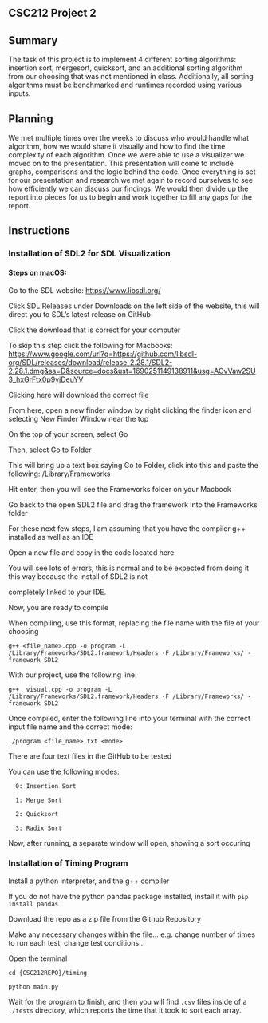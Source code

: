 CSC212 Project 2
---------------------

Summary
---------------------
The task of this project is to implement 4 different sorting algorithms: insertion sort, mergesort, quicksort, and an additional sorting algorithm from our choosing that was not mentioned in class. Additionally, all sorting algorithms must be benchmarked and runtimes recorded using various inputs. 

Planning
---------------------
We met multiple times over the weeks to discuss who would handle what algorithm, how we would share it visually and how to find the time complexity of each algorithm. Once we were able to use a visualizer we moved on to the presentation. This presentation will come to include graphs, comparisons and the logic behind the code. Once everything is set for our presentation and research we met again to record ourselves to see how efficiently we can discuss our findings. We would then divide up the report into pieces for us to begin and work together to fill any gaps for the report.

Instructions
---------------------
### Installation of SDL2 for SDL Visualization
#### Steps on macOS:

  Go to the SDL website: https://www.libsdl.org/
  
  Click SDL Releases under Downloads on the left side of the website, this will direct you to SDL’s latest release on GitHub
  
  Click the download that is correct for your computer
  
  To skip this step click the following for Macbooks: https://www.google.com/url?q=https://github.com/libsdl-org/SDL/releases/download/release-2.28.1/SDL2-2.28.1.dmg&sa=D&source=docs&ust=1690251149138911&usg=AOvVaw2SU3_hxGrFtx0p9yjDeuYV
  
  Clicking here will download the correct file
  
  From here, open a new finder window by right clicking the finder icon and selecting New Finder Window near the top
  
  On the top of your screen, select Go
  
  Then, select Go to Folder

  This will bring up a text box saying Go to Folder, click into this and paste the following: /Library/Frameworks 

  Hit enter, then you will see the Frameworks folder on your Macbook

  Go back to the open SDL2 file and drag the framework into the Frameworks folder

  For these next few steps, I am assuming that you have the compiler g++ installed as well as an IDE

  Open a new file and copy in the code located here

  You will see lots of errors, this is normal and to be expected from doing it this way because the install of SDL2 is not 
  
  completely linked to your IDE.

  Now, you are ready to compile

  When compiling, use this format, replacing the file name with the file of your choosing

  ```
  g++ <file_name>.cpp -o program -L /Library/Frameworks/SDL2.framework/Headers -F /Library/Frameworks/ -framework SDL2
  ```

  With our project, use the following line:

  ```
  g++  visual.cpp -o program -L /Library/Frameworks/SDL2.framework/Headers -F /Library/Frameworks/ -framework SDL2
  ```

  Once compiled, enter the following line into your terminal with the correct input file name and the correct mode:

  ```
  ./program <file_name>.txt <mode>
  ```

  There are four text files in the GitHub to be tested

  You can use the following modes:

      0: Insertion Sort

      1: Merge Sort

      2: Quicksort

      3: Radix Sort

  Now, after running, a separate window will open, showing a sort occuring

  ### Installation of Timing Program

  Install a python interpreter, and the g++ compiler

  If you do not have the python pandas package installed, install it with `pip install pandas`

  Download the repo as a zip file from the Github Repository

  Make any necessary changes within the file… e.g. change number of times to run each test, change test conditions… 

  Open the terminal

  `cd {CSC212REPO}/timing`

  `python main.py`

  Wait for the program to finish, and then you will find `.csv` files inside of a `./tests` directory, which reports the   time that it took to sort each array.

